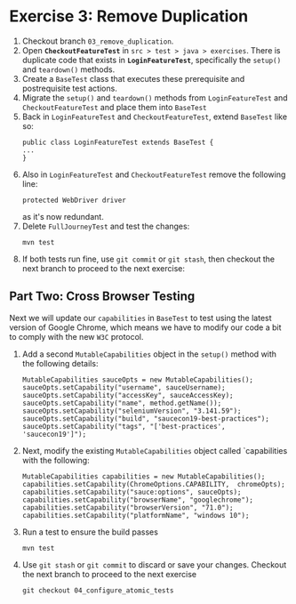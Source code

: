 # Exercise 3: Remove Duplication

1. Checkout branch `03_remove_duplication`.
2. Open **`CheckoutFeatureTest`** in `src > test > java > exercises`. There is duplicate code that exists in **`LoginFeatureTest`**, specifically the `setup()` and `teardown()` methods. 
4. Create a `BaseTest` class that executes these prerequisite and postrequisite test actions.
5. Migrate the `setup()` and `teardown()` methods from `LoginFeatureTest` and `CheckoutFeatureTest` and place them into `BaseTest`
6. Back in `LoginFeatureTest` and `CheckoutFeatureTest`, extend `BaseTest` like so:
    ```
    public class LoginFeatureTest extends BaseTest {
    ...
    }
    ```
7. Also in `LoginFeatureTest` and `CheckoutFeatureTest` remove the following line:
    ```
    protected WebDriver driver
    ```
    as it's now redundant.
7. Delete `FullJourneyTest` and test the changes:
    ```
    mvn test
    ```
8. If both tests run fine, use `git commit` or `git stash`, then checkout the next branch to proceed to the next exercise:

## Part Two: Cross Browser Testing
Next we will update our `capabilities` in `BaseTest` to test using the latest version of Google Chrome, which means we have to modify our code a bit to comply with the new `W3C` protocol.
1. Add a second `MutableCapabilities` object in the `setup()` method with the following details:
    ```
    MutableCapabilities sauceOpts = new MutableCapabilities();
    sauceOpts.setCapability("username", sauceUsername);
    sauceOpts.setCapability("accessKey", sauceAccessKey);
    sauceOpts.setCapability("name", method.getName());
    sauceOpts.setCapability("seleniumVersion", "3.141.59");
    sauceOpts.setCapability("build", "saucecon19-best-practices");
    sauceOpts.setCapability("tags", "['best-practices', 'saucecon19']");
    ```
2. Next, modify the existing `MutableCapabilities` object called `capabilities with the following:
    ```
    MutableCapabilities capabilities = new MutableCapabilities();
    capabilities.setCapability(ChromeOptions.CAPABILITY,  chromeOpts);
    capabilities.setCapability("sauce:options", sauceOpts);
    capabilities.setCapability("browserName", "googlechrome");
    capabilities.setCapability("browserVersion", "71.0");
    capabilities.setCapability("platformName", "windows 10");
    ```
3. Run a test to ensure the build passes
    ```
    mvn test
    ```
4. Use `git stash` or `git commit` to discard or save your changes. Checkout the next branch to proceed to the next exercise
    ```
    git checkout 04_configure_atomic_tests
    ```